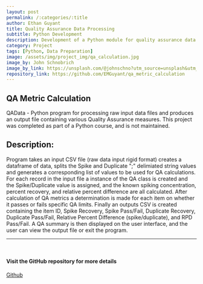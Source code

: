 ```yaml
---
layout: post
permalink: /:categories/:title
author: Ethan Guyant
title: Quality Assurance Data Processing
subtitle: Python Development
description: Development of a Python module for quality assurance data processing, including a graphical user interface, input/output file manipulation and creation, the calculation of QA metrics, the associated pass/fail status, and summary statistics.
category: Project
tags: [Python, Data Preparation]
image: /assets/img/project_img/qa_calculation.jpg
image_by: John Schnobrich
image_by_link: https://unsplash.com/@johnschno?utm_source=unsplash&utm_medium=referral&utm_content=creditCopyText
repository_link: https://github.com/EMGuyant/qa_metric_calculation
---
```


## QA Metric Calculation
QAData - Python program for processing raw input data files and produces an output file containing various Quality Assurance measures. This project was completed as part of a Python course, and is not maintained.

## Description:
Program takes an input CSV file (raw data input rigid format) creates a dataframe of data, splits the Spike and Duplicate ";" delimiated string values and generates a corresponding list of values to be used for QA calculations. For each record in the input file a instance of the QA class is created and the Spike/Duplicate value is assigned, and the known spiking concentration, percent recovery, and relative percent difference are all calculated. After calculation of QA metrics a determination is made for each item on whether it passes or fails specific QA limits. Finally an outputs CSV is created containing the item ID, Spike Recovery, Spike Pass/Fail, Duplicate Recovery, Duplicate Pass/Fail, Relative Percent Difference (spike/duplicate), and RPD Pass/Fail. A QA summary is then displayed on the user interface, and the user can view the output file or exit the program.

---

<br>

#### Visit the GitHub repository for more details
<a href="{{ post.repository_link }}" class="btn accent__button"><span>Github </span><i class="fab fa-github"></i></a>
